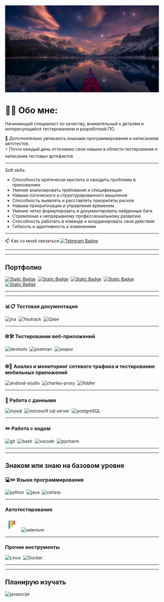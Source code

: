 ![Header](https://github.com/trudoviebudni/trudoviebudni/blob/main/assets/header.jpg)

# :man_technologist: Обо мне:
Начинающий специалист по качеству, внимательный к деталям и интересующийся тестированием и разработкой ПО.  

:telescope: Дополнительно увлекаюсь языками программирования и написанием автотестов.  
:zap: Почти каждый день оттачиваю свои навыки в области тестирования и написания тестовых артефактов  

---

Soft skills:
-  Способность критически мыслить и находить проблемы в приложениях
-  Умение анализировать требования и спецификации
-  Навыки логического и структурированного мышления
-  Способность выявлять и расставлять приоритеты рисков
-  Навыки приоритизации и управления временем
-  Умение четко формулировать и документировать найденные баги
-  Стремление к непрерывному профессиональному развитию
-  Способность работать в команде и координировать свои действия
-  Гибкость и адаптивность к изменениям





---
:mailbox: Как со мной связаться [![Telegram Badge](https://img.shields.io/badge/Telegram-blue?logo=telegram&logoColor=white&style=for-the-badge)](https://t.me/Trudoviebudn1)

---
---

## Портфолио

<div>
  <a href="https://github.com/trudoviebudni/check-lists"><img alt="Static Badge" src="https://img.shields.io/badge/Check--lists-A9EE09?style=for-the-badge"></a>&nbsp;
  <a href="https://github.com/trudoviebudni/test-cases"><img alt="Static Badge" src="https://img.shields.io/badge/Test--cases-EEC717?style=for-the-badge"></a>&nbsp;
  <a href="https://github.com/trudoviebudni/api/tree/main"><img alt="Static Badge" src="https://img.shields.io/badge/API-EEA838?style=for-the-badge"></a>&nbsp;
  <a href="https://github.com/trudoviebudni/bug-reports"><img alt="Static Badge" src="https://img.shields.io/badge/Bug--reports-EE8F00?style=for-the-badge"></a>&nbsp;
  <a href="https://github.com/trudoviebudni/auto-test-project/tree/main"><img alt="Static Badge" src="https://img.shields.io/badge/Auto--tests-EE6521?style=for-the-badge"></a>&nbsp;
</div>

---
---

### 📊📋 Тестовая документация

<div>
    <img src="https://cdn.jsdelivr.net/gh/devicons/devicon/icons/jira/jira-original.svg" title="jira" alt="jira" width="40" height="40"/>&nbsp;
    <img src="https://upload.wikimedia.org/wikipedia/commons/8/8d/YouTrack_Icon.svg" title="Youtrack" alt="Youtrack" width="40" height="40"/>&nbsp;
    <img src="https://d36r73waboa44k.cloudfront.net/2023/09/qase-logo-blog.png" title="Qase" alt="Qase" width="80" height="40">&nbsp;
</div>

---

### 🌐🛠️ Тестирование веб-приложений

<div>
    <img src="https://d33wubrfki0l68.cloudfront.net/38b5c953a4667366685d55db55d057c86db1fc54/a0fdc/static/acae6b24d940347661ca901ea07f47c1/chrome-dev-logo-icon.png" title="devtools" alt="devtools" width="40" height="40"/>&nbsp;
    <img src="https://seeklogo.com/images/P/postman-logo-0087CA0D15-seeklogo.com.png" title="postman" alt="postman" width="40" height="40"/>&nbsp;
    <img src="https://d4.alternativeto.net/aXsE5ey5ZebVjOG2s6dUHTf_k2rAhdrbg_HcJhIYq4w/rs:fill:280:280:0/g:ce:0:0/YWJzOi8vZGlzdC9pY29ucy9zb2FwdWlfMjEzMzExLnBuZw.png" title="soapui" alt="soapui" width="44" height="43"/>&nbsp;
</div>

---

### 🌐📱 Анализ и мониторинг сетевого трафика и тестирование мобильных приложений

<div>
  <img src="https://cdn.jsdelivr.net/gh/devicons/devicon/icons/androidstudio/androidstudio-original.svg" title="android-studio" alt="android-studio" width="40" height="40"/>&nbsp;
  <img src="https://cdn.icon-icons.com/icons2/3053/PNG/512/charles_proxy_macos_bigsur_icon_190302.png" title="charles-proxy" alt="charles-proxy" width="40" height="40"/>&nbsp;
  <img src="https://static-00.iconduck.com/assets.00/fiddler-icon-512x512-rxak528l.png" title="fiddler" alt="fiddler" width="40" height="40"/>&nbsp;
</div>

---

### 💾 Работа с данными

<div>
  <img src="https://cdn.jsdelivr.net/gh/devicons/devicon/icons/mysql/mysql-original.svg" title="mysql" alt="mysql" width="40" height="40"/>&nbsp;
  <img src="https://img.icons8.com/?size=256&id=laYYF3dV0Iew&format=png" title="microsoft sql server" alt="microsoft sql server" width="40" height="40"/>&nbsp;
  <img src="https://icon-icons.com/icons2/2415/PNG/512/postgresql_plain_wordmark_logo_icon_146390.png" title="postgreSQL" alt="postgreSQL" width="40" height="40"/>&nbsp;
</div>


---

### ✏️ Работа с кодом

<div>
  <img src="https://cdn.jsdelivr.net/gh/devicons/devicon/icons/git/git-original.svg" title="git" alt="git" width="40" height="40"/>&nbsp;
  <img src="https://upload.wikimedia.org/wikipedia/commons/thumb/4/4b/Bash_Logo_Colored.svg/1024px-Bash_Logo_Colored.svg.png?20180723054350" title="bash" alt="bash" width="40" height="40"/>&nbsp;
  <img src="https://cdn.jsdelivr.net/gh/devicons/devicon/icons/vscode/vscode-original.svg" title="vscode" alt="vscode" width="40" height="40"/>&nbsp;
  <img src="https://pics.freeicons.io/uploads/icons/png/11951723851551942290-512.png" title="pycharm" alt="pycharm" width="40" height="40"/>&nbsp;
</div>

---
---

## Знаком или знаю на базовом уровне

### 💻✏️ Языки программирования

<div>
    <img src="https://icon-icons.com/icons2/2699/PNG/512/python_vertical_logo_icon_168039.png" title="python" alt="python" width="45" height="45"/>&nbsp;
    <img src="https://icon-icons.com/icons2/2415/PNG/512/java_plain_wordmark_logo_icon_146457.png" title="java" alt="java" width="55" height="50"/>&nbsp;
    <img src="https://cdn.iconscout.com/icon/free/png-512/free-csharp-2-1175242.png?f=webp&w=256" title="csharp" alt="csharp" width="45" height="45"/>&nbsp;
</div>

---

### Автотестирование

<div>
    <img src="https://raw.githubusercontent.com/devicons/devicon/6910f0503efdd315c8f9b858234310c06e04d9c0/icons/pytest/pytest-original.svg" title="pytest" alt="pytest" width="45" height="45"/>&nbsp;
    <img src="https://pics.freeicons.io/uploads/icons/png/15484977381551942825-64.png" title="selenium" alt="selenium" width="35" height="40"/>&nbsp;
</div>

---

### Прочие инструменты

<div>
    <img src="https://cdn-icons-png.flaticon.com/512/183/183319.png" title="Linux" alt="Linux" width="40" height="40"/>&nbsp;
    <img src="https://cdn-icons-png.flaticon.com/512/5969/5969059.png" title="Docker" alt="Docker" width="40" height="40"/>&nbsp;
</div>

---
---

## Планирую изучать

 <img src="https://cdn.iconscout.com/icon/free/png-512/free-javascript-24-1174950.png?f=webp&w=256" title="javascript" alt="javascript" width="45" height="45"/>&nbsp;



